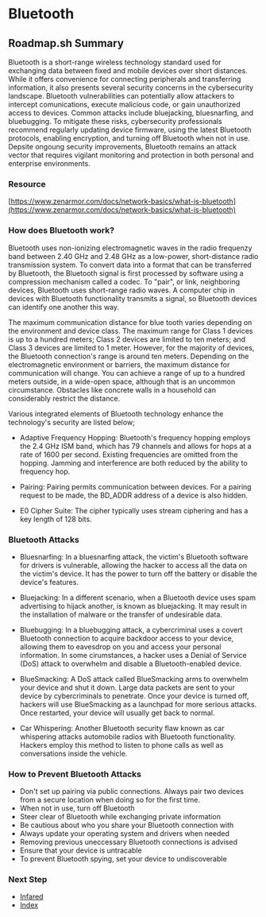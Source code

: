 
# Bluetooth
## Roadmap.sh Summary
Bluetooth is a short-range wireless technology standard used for exchanging data between fixed and mobile devices over short distances. While it offers convenience for connecting peripherals and transferring information, it also presents several security concerns in the cybersecurity landscape. Bluetooth vulnerabilities can potentially allow attackers to intercept comunications, execute malicious code, or gain unauthorized access to devices. Common attacks include bluejacking, bluesnarfing, and bluebugging. To mitigate these risks, cybersecurity professionals recommend regularly updating device firmware, using the latest Bluetooth protocols, enabling encryption, and turning off Bluetooth when not in use. Depsite ongoung security improvements, Bluetooth remains an attack vector that requires vigilant monitoring and protection in both personal and enterprise environments.

### Resource
[https://www.zenarmor.com/docs/network-basics/what-is-bluetooth](https://www.zenarmor.com/docs/network-basics/what-is-bluetooth)

### How does Bluetooth work?

Bluetooth uses non-ionizing electromagnetic waves in the radio frequenzy band between 2.40 GHz and 2.48 GHz as a low-power, short-distance radio transmission system. To convert data into a format that can be transferred by Bluetooth, the Bluetooth signal is first processed by software using a compression mechanism called a codec. To "pair", or link, neighboring devices, Bluetooth uses short-range radio waves. A computer chip in devices with Bluetooth functionality transmits a signal, so Bluetooth devices can identify one another this way.

The maximum communication distance for blue tooth varies depending on the environment and device class. The maximum range for Class 1 devices is up to a hundred meters; Class 2 devices are limited to ten meters; and Class 3 devices are limited to 1 meter. However, for the majority of devices, the Bluetooth connection's range is around ten meters. Depending on the electromagnetic environment or barriers, the maximum distance for communication will change. You can achieve a range of up to a hundred  meters outside, in a wide-open space, although that is an uncommon circumstance. Obstacles like concrete walls in a household can considerably restrict the distance.

Various integrated elements of Bluetooth technology enhance the technology's security are listed below;

- Adaptive Frequency Hopping: Bluetooth's frequency hopping employs the 2.4 GHz ISM band, which has 79 channels and allows for hops at a rate of 1600 per second. Existing frequencies are omitted from the hopping. Jamming and interference are both reduced by the ability to frequency hop.

- Pairing: Pairing permits communication between devices. For a pairing request to be made, the BD_ADDR address of a device is also hidden.

- E0 Cipher Suite: The cipher typically uses stream ciphering and has a key length of 128 bits.

### Bluetooth Attacks

- Bluesnarfing: In a bluesnarfing attack, the victim's Bluetooth software for drivers is vulnerable, allowing the hacker to access all the data on the victim's device. It has the power to turn off the battery or disable the device's features.

- Bluejacking: In a different scenario, when a Bluetooth device uses spam advertising to hijack another, is known as bluejacking. It may result in the installation of malware or the transfer of undesirable data.

- Bluebugging: In a bluebugging attack, a cybercriminal uses a covert Bluetooth connection to acquire backdoor access to your device, allowing them to eavesdrop on you and access your personal information. In some cirumstances, a hacker uses a Denial of Service (DoS) attack to overwhelm and disable a Bluetooth-enabled device.

- BlueSmacking: A DoS attack called BlueSmacking arms to overwhelm your device and shut it down. Large data packets are sent to your device by cybercriminals to penetrate. Once your device is turned off, hackers will use BlueSmacking as a launchpad for more serious attacks. Once restarted, your device will usually get back to normal.

- Car Whispering: Another Bluetooth security flaw known as car whispering attacks automobile radios with Bluetooth functionality. Hackers employ this method to listen to phone calls as well as conversations inside the vehicle.

### How to Prevent Bluetooth Attacks

- Don't set up pairing via public connections. Always pair two devices from a secure location when doing so for the first time.
- When not in use, turn off Bluetooth
- Steer clear of Bluetooth while exchanging private information
- Be cautious about who you share your Bluetooth connection with
- Always update your operating system and drivers when needed
- Removing previous uneccessary Bluetooth connections is advised
- Ensure that your device is untracable
- To prevent Bluetooth spying, set your device to undiscoverable

### Next Step
- [Infared](https://github.com/Sisu-Sus/CyberSec-RoadMap/blob/main/Fundamental_IT_Skills/Connection_Types_And_Functions/Infared.md)
- [Index](https://github.com/Sisu-Sus/CyberSec-RoadMap/blob/main/index.md)
